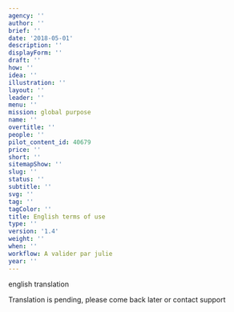 ```yaml
---
agency: ''
author: ''
brief: ''
date: '2018-05-01'
description: ''
displayForm: ''
draft: ''
how: ''
idea: ''
illustration: ''
layout: ''
leader: ''
menu: ''
mission: global purpose
name: ''
overtitle: ''
people: ''
pilot_content_id: 40679
price: ''
short: ''
sitemapShow: ''
slug: ''
status: ''
subtitle: ''
svg: ''
tag: ''
tagColor: ''
title: English terms of use
type: ''
version: '1.4'
weight: ''
when: ''
workflow: A valider par julie
year: ''
---
```


english translation

Translation is pending, please come back later or contact support
